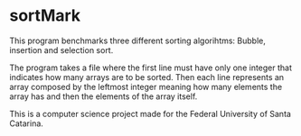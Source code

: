 # sortMark
This program benchmarks three different sorting algorihtms: Bubble, insertion and selection sort.

The program takes a file where the first line must have only one integer that indicates how many arrays are to be sorted.
Then each line represents an array composed by the leftmost integer meaning how many elements the array has and then the elements of the array itself.

This is a computer science project made for the Federal University of Santa Catarina.
